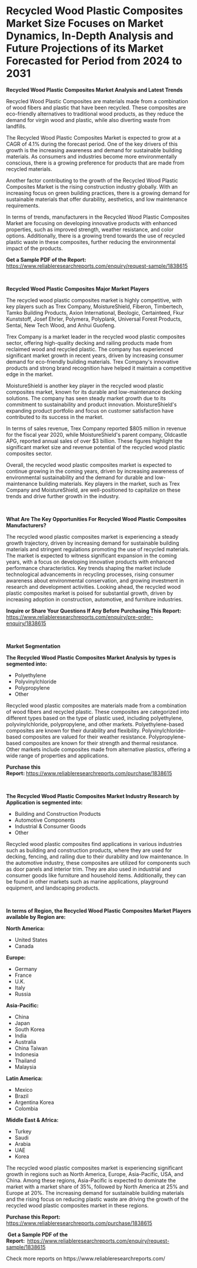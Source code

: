 <p><h1>Recycled Wood Plastic Composites Market Size Focuses on Market Dynamics, In-Depth Analysis and Future Projections of its Market Forecasted for Period from 2024 to 2031</h1></p><p><strong>Recycled Wood Plastic Composites Market Analysis and Latest Trends</strong></p>
<p><p>Recycled Wood Plastic Composites are materials made from a combination of wood fibers and plastic that have been recycled. These composites are eco-friendly alternatives to traditional wood products, as they reduce the demand for virgin wood and plastic, while also diverting waste from landfills.</p><p>The Recycled Wood Plastic Composites Market is expected to grow at a CAGR of 4.1% during the forecast period. One of the key drivers of this growth is the increasing awareness and demand for sustainable building materials. As consumers and industries become more environmentally conscious, there is a growing preference for products that are made from recycled materials.</p><p>Another factor contributing to the growth of the Recycled Wood Plastic Composites Market is the rising construction industry globally. With an increasing focus on green building practices, there is a growing demand for sustainable materials that offer durability, aesthetics, and low maintenance requirements.</p><p>In terms of trends, manufacturers in the Recycled Wood Plastic Composites Market are focusing on developing innovative products with enhanced properties, such as improved strength, weather resistance, and color options. Additionally, there is a growing trend towards the use of recycled plastic waste in these composites, further reducing the environmental impact of the products.</p></p>
<p><strong>Get a Sample PDF of the Report:&nbsp;</strong> <a href="https://www.reliableresearchreports.com/enquiry/request-sample/1838615">https://www.reliableresearchreports.com/enquiry/request-sample/1838615</a></p>
<p>&nbsp;</p>
<p><strong>Recycled Wood Plastic Composites Major Market Players</strong></p>
<p><p>The recycled wood plastic composites market is highly competitive, with key players such as Trex Company, MoistureShield, Fiberon, Timbertech, Tamko Building Products, Axion International, Beologic, Certainteed, Fkur Kunststoff, Josef Ehrler, Polymera, Polyplank, Universal Forest Products, Sentai, New Tech Wood, and Anhui Guofeng.</p><p>Trex Company is a market leader in the recycled wood plastic composites sector, offering high-quality decking and railing products made from reclaimed wood and recycled plastic. The company has experienced significant market growth in recent years, driven by increasing consumer demand for eco-friendly building materials. Trex Company's innovative products and strong brand recognition have helped it maintain a competitive edge in the market.</p><p>MoistureShield is another key player in the recycled wood plastic composites market, known for its durable and low-maintenance decking solutions. The company has seen steady market growth due to its commitment to sustainability and product innovation. MoistureShield's expanding product portfolio and focus on customer satisfaction have contributed to its success in the market.</p><p>In terms of sales revenue, Trex Company reported $805 million in revenue for the fiscal year 2020, while MoistureShield's parent company, Oldcastle APG, reported annual sales of over $3 billion. These figures highlight the significant market size and revenue potential of the recycled wood plastic composites sector.</p><p>Overall, the recycled wood plastic composites market is expected to continue growing in the coming years, driven by increasing awareness of environmental sustainability and the demand for durable and low-maintenance building materials. Key players in the market, such as Trex Company and MoistureShield, are well-positioned to capitalize on these trends and drive further growth in the industry.</p></p>
<p>&nbsp;</p>
<p><strong>What Are The Key Opportunities For Recycled Wood Plastic Composites Manufacturers?</strong></p>
<p><p>The recycled wood plastic composites market is experiencing a steady growth trajectory, driven by increasing demand for sustainable building materials and stringent regulations promoting the use of recycled materials. The market is expected to witness significant expansion in the coming years, with a focus on developing innovative products with enhanced performance characteristics. Key trends shaping the market include technological advancements in recycling processes, rising consumer awareness about environmental conservation, and growing investment in research and development activities. Looking ahead, the recycled wood plastic composites market is poised for substantial growth, driven by increasing adoption in construction, automotive, and furniture industries.</p></p>
<p><strong>Inquire or Share Your Questions If Any Before Purchasing This Report:</strong> <a href="https://www.reliableresearchreports.com/enquiry/pre-order-enquiry/1838615">https://www.reliableresearchreports.com/enquiry/pre-order-enquiry/1838615</a></p>
<p>&nbsp;</p>
<p><strong>Market Segmentation</strong></p>
<p><strong>The Recycled Wood Plastic Composites Market Analysis by types is segmented into:</strong></p>
<p><ul><li>Polyethylene</li><li>Polyvinylchloride</li><li>Polypropylene</li><li>Other</li></ul></p>
<p><p>Recycled wood plastic composites are materials made from a combination of wood fibers and recycled plastic. These composites are categorized into different types based on the type of plastic used, including polyethylene, polyvinylchloride, polypropylene, and other markets. Polyethylene-based composites are known for their durability and flexibility. Polyvinylchloride-based composites are valued for their weather resistance. Polypropylene-based composites are known for their strength and thermal resistance. Other markets include composites made from alternative plastics, offering a wide range of properties and applications.</p></p>
<p><strong>Purchase this Report:&nbsp;</strong><a href="https://www.reliableresearchreports.com/purchase/1838615">https://www.reliableresearchreports.com/purchase/1838615</a></p>
<p>&nbsp;</p>
<p><strong>The Recycled Wood Plastic Composites Market Industry Research by Application is segmented into:</strong></p>
<p><ul><li>Building and Construction Products</li><li>Automotive Components</li><li>Industrial & Consumer Goods</li><li>Other</li></ul></p>
<p><p>Recycled wood plastic composites find applications in various industries such as building and construction products, where they are used for decking, fencing, and railing due to their durability and low maintenance. In the automotive industry, these composites are utilized for components such as door panels and interior trim. They are also used in industrial and consumer goods like furniture and household items. Additionally, they can be found in other markets such as marine applications, playground equipment, and landscaping products.</p></p>
<p>&nbsp;</p>
<p><strong>In terms of Region, the Recycled Wood Plastic Composites Market Players available by Region are:</strong></p>
<p>
    <p> <strong> North America: </strong>
        <ul>
            <li>United States</li>
            <li>Canada</li>
        </ul>
        </p> 
    <p> <strong> Europe: </strong>
        <ul>
            <li>Germany</li>
            <li>France</li>
            <li>U.K.</li>
            <li>Italy</li>
            <li>Russia</li>
        </ul>
        </p> 
    <p> <strong> Asia-Pacific: </strong>
        <ul>
            <li>China</li>
            <li>Japan</li>
            <li>South Korea</li>
            <li>India</li>
            <li>Australia</li>
            <li>China Taiwan</li>
            <li>Indonesia</li>
            <li>Thailand</li>
            <li>Malaysia</li>
        </ul>
        </p> 
    <p> <strong> Latin America: </strong>
        <ul>
            <li>Mexico</li>
            <li>Brazil</li>
            <li>Argentina Korea</li>
            <li>Colombia</li>
        </ul>
        </p> 
    <p> <strong> Middle East & Africa: </strong>
        <ul>
            <li>Turkey</li>
            <li>Saudi</li>
            <li>Arabia</li>
            <li>UAE</li>
            <li>Korea</li>
        </ul>
    </p>
    </p>
<p><p>The recycled wood plastic composites market is experiencing significant growth in regions such as North America, Europe, Asia-Pacific, USA, and China. Among these regions, Asia-Pacific is expected to dominate the market with a market share of 35%, followed by North America at 25% and Europe at 20%. The increasing demand for sustainable building materials and the rising focus on reducing plastic waste are driving the growth of the recycled wood plastic composites market in these regions.</p></p>
<p><strong>Purchase this Report: </strong><a href="https://www.reliableresearchreports.com/purchase/1838615">https://www.reliableresearchreports.com/purchase/1838615</a></p>
<p>&nbsp;<strong>Get a Sample PDF of the Report:&nbsp;&nbsp;</strong><a href="https://www.reliableresearchreports.com/enquiry/request-sample/1838615">https://www.reliableresearchreports.com/enquiry/request-sample/1838615</a></p>
<p><strong></strong></p>
<p>Check more reports on https://www.reliableresearchreports.com/</p>